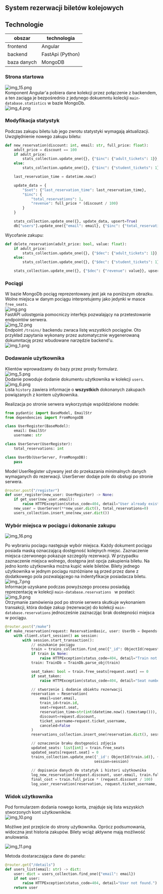 ## System rezerwacji biletów kolejowych

## Technologie
| obszar | technologia      |
| ----------- |------------------|
| frontend | Angular          |
| backend | FastApi (Python) |
| baza danych | MongoDB          |


### Strona startowa
![img_15.png](img_15.png)
<br>
Komponent Angular'a pobiera dane kolekcji przez połączenie z backendem, a ten zaciąga je bezpośrednio z jedynego dokuemntu koleckji `main-database.statistics` w bazie MongoDb.
<br>
![img_4.png](img_4.png)
<br>

### Modyfikacja statystyk
Podczas zakupu biletu lub jego zwrotu statystyki wymagają aktualizacji.
<br>
Uwzględnienie nowego zakupu biletu:
```python
def new_reservation(discount: int, email: str, full_price: float):
    adult_price = discount == 100
    if adult_price:
        stats_collection.update_one({}, {"$inc": {"adult_tickets": 1}}, upsert=True)
    else:
        stats_collection.update_one({}, {"$inc": {"student_tickets": 1}}, upsert=True)

    last_reservation_time = datetime.now()

    update_data = {
        "$set": {"last_reservation_time": last_reservation_time},
        "$inc": {
            "total_reservations": 1,
            "revenue": full_price * (discount / 100)
        }
    }

    stats_collection.update_one({}, update_data, upsert=True)
    db["users"].update_one({"email": email}, {"$inc": {"total_reservations": 1}}, upsert=True)
```
Wycofanie zakupu:
```python
def delete_reservation(adult_price: bool, value: float):
    if adult_price:
        stats_collection.update_one({}, {"$dec": {"adult_tickets": 1}}, upsert=True)
    else:
        stats_collection.update_one({}, {"$dec": {"student_tickets": 1}}, upsert=True)

    stats_collection.update_one({}, {"$dec": {"revenue": value}}, upsert=True)

```

### Pociągi
W bazie MongoDb pociąg reprezentowany jest jak na poniższym obrazku.
Wolne miejsca w danym pociągu interpretujemy jako jedynki w masce `free_seats`.
<br>
![img.png](img.png)
<br>
FastAPI udostępnia pomocniczy interfejs pozwalający na przetestowanie endpointów serwera.
<br>
![img_12.png](img_12.png)
<br>
Endpoint `/trains/` backendu zwraca listę wszystkich pociągów.
Oto przykład zapytania wykonany przez automatycznie wygenerowaną dokumntację przez wbudowane narzędzie backend'u. 
<br>
![img_1.png](img_1.png)

### Dodawanie użytkownika
Klientów wprowadzamy do bazy przez prosty formularz.
<br>
![img_5.png](img_5.png)
<br>
Dodanie powoduje dodanie dokumentu użytkownika w kolekcji `users`.
<br>
![img_6.png](img_6.png)
<br>
Lista `history` zawiera informacje o **wszystkich** dokonanych zakupach powiązanych z kontem użytkownika.

Realizacja po stronie serwera wykorzystuje wspóldzielone modele:
```python
from pydantic import BaseModel, EmailStr
from dependencies import FromMongoDB

class UserRegister(BaseModel):
    email: EmailStr
    username: str

class UserServer(UserRegister):
    total_reservations: int

class UserDb(UserServer, FromMongoDB):
    pass
```
Model UserRegister używany jest do przekazania minimalnych danych wymaganych do rezerwacji.
UserServer dodaje pole do obsługi po stronie serwera.

```python
@router.post("/register")
def user_register(new_user: UserRegister) -> None:
    if get_user(new_user.email):
        raise HTTPException(status_code=404, detail="User already exists.")
    new_user = UserServer(**new_user.dict(), total_reservations=0)
    users_collection.insert_one(new_user.dict())
```

### Wybór miejsca w pociągu i dokonanie zakupu

![img_16.png](img_16.png)

Po wybraniu pociagu następuje wybór miejsca.
Każdy dokument pociągu posiada maską oznaczającą dostępność kolejnych miejsc.
Zaznaczenie miejsca czerwonego pokazuje szczególy rezerwacji.
W przypadku zaznaczenie miejsca wolnego, dostępna jest opcja zakupienia biletu.
Na jedno konto użytkownika można kupić wiele biletów. 
Bilety jednego użytkownika w jednym pociagu rozróżniane są przed przez dane z dodatkowego pola pozwalającego na indentyfikacje posiadacza biletu.
<br>
![img_7.png](img_7.gif)
<br>
Informacje uzyskane podczas powyższego procesu posiadają reprezentację w kolekcji `main-database.reservations
` w postaci:
<br>
![img_9.png](img_9.png)
<br>
Otrzymanie zamówienia pod po stronie serwera skutkuje wykonaniem transakcji,
która dodaje zakup (rezerwacje) do kolekcji `main-database.reservations` jednocześnie zaznaczjąc brak dostepności miejsca w pociągu.
```python
@router.post("/make")
def make_reservation(request: ReservationBasic, user: UserDb = Depends(user_parser)):
    with client.start_session() as session:
        with session.start_transaction():
            // oszukanie pociągu
            train = trains_collection.find_one({"_id": ObjectId(request.train_id)}, session=session)
            if train is None:
                raise HTTPException(status_code=404, detail="Train not found")
            train: TrainDb = TrainDb.parse_obj(train)

            seat_taken: bool = train.free_seats[request.seat] == 0
            if seat_taken:
                raise HTTPException(status_code=404, detail="Seat number invalid or taken")

            // stworzenie i dodanie obiektu rezerwacji
            reservation = Reservation(
                email=user.email,
                train_id=train.id,
                seat=request.seat,
                reservation_time=str(int(datetime.now().timestamp())),
                discount=request.discount,
                ticket_username=request.ticket_username,
                canceled=False
            )
            reservations_collection.insert_one(reservation.dict(), session=session)

            // oznaczenie braku dostępności zdjęcia
            updated_seats: list[int] = train.free_seats
            updated_seats[request.seat] = 0
            trains_collection.update_one({'_id': ObjectId(train.id)}, {'$set': {'free_seats': updated_seats}},
                                         session=session)
            
            // dopisanie danych do statytyk i histori użytkownika
            log_new_reservation(request.discount, user.email, train.full_price)
            final_cost = train.full_price * (request.discount / 100)
            log_user_reservation(reservation, request.ticket_username, final_cost)
```

### Widok użytkownika
Pod formularzem dodania nowego konta, znajduje się lista wszyskich stworzonych kont użytkowników.
<br>
![img_10.png](img_10.png)
<br>

Możliwe jest przejście do strony użytkownika.
Oprócz podsumowania, widoczna jest historia zakupów.
Bilety wciąż aktywne mają możliwość anulowania.


![img_11.png](img_11.png)

Metoda dostaraczająca dane do panelu:

```python
@router.get("/details")
def users_list(email: str) -> dict:
    user: dict = users_collection.find_one({"email": email})
    if not user:
        raise HTTPException(status_code=404, detail="User not found.")
    return user
```


